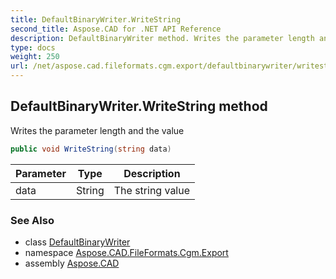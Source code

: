 ```yaml
---
title: DefaultBinaryWriter.WriteString
second_title: Aspose.CAD for .NET API Reference
description: DefaultBinaryWriter method. Writes the parameter length and the value
type: docs
weight: 250
url: /net/aspose.cad.fileformats.cgm.export/defaultbinarywriter/writestring/
---
```

## DefaultBinaryWriter.WriteString method

Writes the parameter length and the value

```csharp
public void WriteString(string data)
```

| Parameter | Type | Description |
| --- | --- | --- |
| data | String | The string value |

### See Also

* class [DefaultBinaryWriter](../)
* namespace [Aspose.CAD.FileFormats.Cgm.Export](../../../aspose.cad.fileformats.cgm.export/)
* assembly [Aspose.CAD](../../../)


